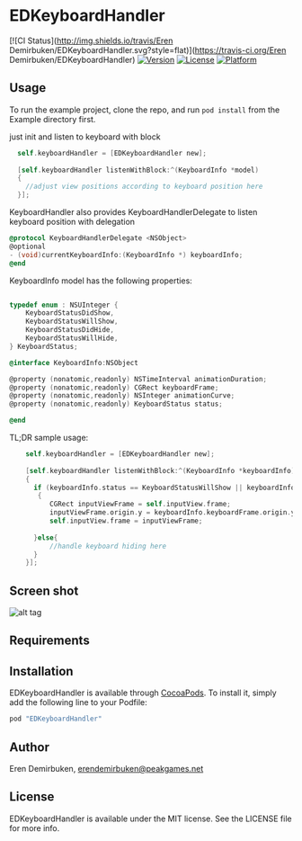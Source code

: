 # EDKeyboardHandler

[![CI Status](http://img.shields.io/travis/Eren Demirbuken/EDKeyboardHandler.svg?style=flat)](https://travis-ci.org/Eren Demirbuken/EDKeyboardHandler)
[![Version](https://img.shields.io/cocoapods/v/EDKeyboardHandler.svg?style=flat)](http://cocoapods.org/pods/EDKeyboardHandler)
[![License](https://img.shields.io/cocoapods/l/EDKeyboardHandler.svg?style=flat)](http://cocoapods.org/pods/EDKeyboardHandler)
[![Platform](https://img.shields.io/cocoapods/p/EDKeyboardHandler.svg?style=flat)](http://cocoapods.org/pods/EDKeyboardHandler)

## Usage
To run the example project, clone the repo, and run `pod install` from the Example directory first.

just init and listen to keyboard with block
``` objective-c
  self.keyboardHandler = [EDKeyboardHandler new];
    
  [self.keyboardHandler listenWithBlock:^(KeyboardInfo *model)
  {
    //adjust view positions according to keyboard position here
  }];
```
KeyboardHandler also provides KeyboardHandlerDelegate to listen keyboard position with delegation
``` objective-c
@protocol KeyboardHandlerDelegate <NSObject>
@optional
- (void)currentKeyboardInfo:(KeyboardInfo *) keyboardInfo;
@end
```

KeyboardInfo model has the following properties:
``` objective-c

typedef enum : NSUInteger {
    KeyboardStatusDidShow,
    KeyboardStatusWillShow,
    KeyboardStatusDidHide,
    KeyboardStatusWillHide,
} KeyboardStatus;

@interface KeyboardInfo:NSObject

@property (nonatomic,readonly) NSTimeInterval animationDuration;
@property (nonatomic,readonly) CGRect keyboardFrame;
@property (nonatomic,readonly) NSInteger animationCurve;
@property (nonatomic,readonly) KeyboardStatus status;

@end
```
TL;DR sample usage:
``` objective-c
    self.keyboardHandler = [EDKeyboardHandler new];
 
    [self.keyboardHandler listenWithBlock:^(KeyboardInfo *keyboardInfo)
    {
      if (keyboardInfo.status == KeyboardStatusWillShow || keyboardInfo.status == KeyboardStatusDidShow)
       {
          CGRect inputViewFrame = self.inputView.frame;
          inputViewFrame.origin.y = keyboardInfo.keyboardFrame.origin.y - inputViewFrame.size.height ;
          self.inputView.frame = inputViewFrame;
          
      }else{
          //handle keyboard hiding here
      }
    }];

```
## Screen shot
![alt tag](http://i.imgur.com/zohhe7K.gif)
## Requirements

## Installation

EDKeyboardHandler is available through [CocoaPods](http://cocoapods.org). To install
it, simply add the following line to your Podfile:

```ruby
pod "EDKeyboardHandler"
```

## Author

Eren Demirbuken, erendemirbuken@peakgames.net

## License

EDKeyboardHandler is available under the MIT license. See the LICENSE file for more info.

